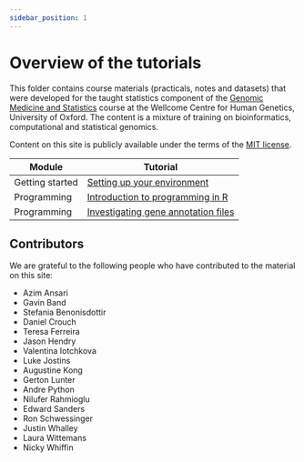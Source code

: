 ```yaml
---
sidebar_position: 1
---
```


# Overview of the tutorials

This folder contains course materials (practicals, notes and datasets) that were developed for the taught statistics component of the
[Genomic Medicine and Statistics](https://www.well.ox.ac.uk/study/gms) course at the Wellcome Centre for Human Genetics, University of
Oxford.  The content is a mixture of training on bioinformatics, computational and statistical genomics.

Content on this site is publicly available under the terms of the [MIT license](LICENSE.md).

|    Module                |                      Tutorial                          |
| ------------------------ | ------------------------------------------------------ |
| Getting started          | [Setting up your environment](prerequisites/README.md) |
| Programming              | [Introduction to programming in R](programming/introduction_to_R/README.md) |
| Programming              | [Investigating gene annotation files](programming/programming_with_gene_annotations/README.md) |



## Contributors ##

We are grateful to the following people who have contributed to the material on this site:

* Azim Ansari
* Gavin Band
* Stefania Benonisdottir
* Daniel Crouch
* Teresa Ferreira
* Jason Hendry
* Valentina Iotchkova
* Luke Jostins
* Augustine Kong
* Gerton Lunter
* Andre Python
* Nilufer Rahmioglu
* Edward Sanders
* Ron Schwessinger
* Justin Whalley
* Laura Wittemans
* Nicky Whiffin
